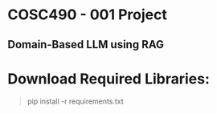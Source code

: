 # COSC490 - 001 Project

## Domain-Based LLM using RAG

# Download Required Libraries:
> pip install -r requirements.txt